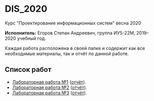# DIS_2020
 Курс "Проектирование информационных систем" весна 2020

**Исполнитель:** Егоров Степан Андреевич, группа ИУ5-22М, 2019–2020&nbsp;учебный год.

Каждая работа расположена в&nbsp;своей папке и содержит как все необходимые материалы, так и отчёт по&nbsp;данной работе.

## Список работ
* [Лабораторная работа №1](./tensorflow/lab1) ([отчёт](./tensorflow/lab1/DIS_LR1.pdf)).
* [Лабораторная работа №2](./tensorflow/lab2) ([отчёт](./tensorflow/lab2/DIS_lr2.pdf)).
* [Лабораторная работа №3](./tensorflow/lab3) ([отчёт](./tensorflow/lab3/DIS_LR3.pdf)).